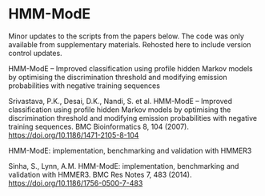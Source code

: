 # HMM-ModE

Minor updates to the scripts from the papers below. The code was only available from supplementary materials. Rehosted here to include version control updates.

HMM-ModE – Improved classification using profile hidden Markov models by optimising the discrimination threshold and modifying emission probabilities with negative training sequences
  
  Srivastava, P.K., Desai, D.K., Nandi, S. et al. HMM-ModE – Improved classification using profile hidden Markov models by optimising the discrimination threshold and modifying emission probabilities with negative training sequences. BMC Bioinformatics 8, 104 (2007). https://doi.org/10.1186/1471-2105-8-104
  
HMM-ModE: implementation, benchmarking and validation with HMMER3

  Sinha, S., Lynn, A.M. HMM-ModE: implementation, benchmarking and validation with HMMER3. BMC Res Notes 7, 483 (2014). https://doi.org/10.1186/1756-0500-7-483
